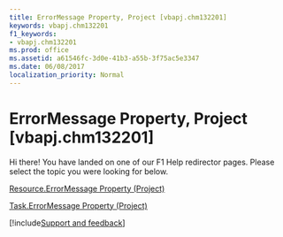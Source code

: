 ```yaml
---
title: ErrorMessage Property, Project [vbapj.chm132201]
keywords: vbapj.chm132201
f1_keywords:
- vbapj.chm132201
ms.prod: office
ms.assetid: a61546fc-3d0e-41b3-a55b-3f75ac5e3347
ms.date: 06/08/2017
localization_priority: Normal
---
```



# ErrorMessage Property, Project [vbapj.chm132201]

Hi there! You have landed on one of our F1 Help redirector pages. Please select the topic you were looking for below.

[Resource.ErrorMessage Property (Project)](http://msdn.microsoft.com/library/cb78732f-8c9c-df97-b6bc-c4eb52f4bf16%28Office.15%29.aspx)

[Task.ErrorMessage Property (Project)](http://msdn.microsoft.com/library/1d7ded86-610e-77b4-202e-5416b536a737%28Office.15%29.aspx)

[!include[Support and feedback](~/includes/feedback-boilerplate.md)]